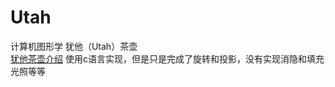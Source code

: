 # Utah
计算机图形学 犹他（Utah）茶壶  
[犹他茶壶介绍](https://baike.baidu.com/item/%E7%8A%B9%E4%BB%96%E8%8C%B6%E5%A3%B6/5743676?fr=aladdin)
使用c语言实现，但是只是完成了旋转和投影，没有实现消隐和填充光照等等
